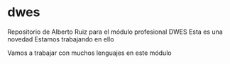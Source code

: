 # dwes
Repositorio de Alberto Ruiz para el módulo profesional DWES
Esta es una novedad
Estamos trabajando en ello

Vamos a trabajar con muchos lenguajes en este módulo


